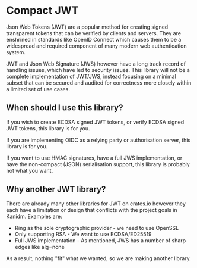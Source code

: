 Compact JWT
===========

Json Web Tokens (JWT) are a popular method for creating signed transparent tokens that can be verified
by clients and servers. They are enshrined in standards like OpenID Connect which causes them to
be a widespread and required component of many modern web authentication system.

JWT and Json Web Signature (JWS) however have a long track record of handling issues, which have
led to security issues. This library will not be a complete implementation of JWT/JWS, instead
focusing on a minimal subset that can be secured and audited for correctness more closely within
a limited set of use cases.

When should I use this library?
-------------------------------

If you wish to create ECDSA signed JWT tokens, or verify ECDSA signed JWT tokens, this library is for you.

If you are implementing OIDC as a relying party or authorisation server, this library is for you.

If you want to use HMAC signatures, have a full JWS implementation, or have the non-compact (JSON)
serialisation support, this library is probably not what you want.

Why another JWT library?
------------------------

There are already many other libraries for JWT on crates.io however they each have a limitation
or design that conflicts with the project goals in Kanidm. Examples are:

* Ring as the sole cryptographic provider - we need to use OpenSSL
* Only supporting RSA - We want to use ECDSA/ED25519
* Full JWS implementation - As mentioned, JWS has a number of sharp edges like alg=none

As a result, nothing "fit" what we wanted, so we are making another library.


